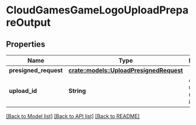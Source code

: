 # CloudGamesGameLogoUploadPrepareOutput

## Properties

Name | Type | Description | Notes
------------ | ------------- | ------------- | -------------
**presigned_request** | [**crate::models::UploadPresignedRequest**](UploadPresignedRequest.md) |  | 
**upload_id** | **String** | A universally unique identifier. | 

[[Back to Model list]](../README.md#documentation-for-models) [[Back to API list]](../README.md#documentation-for-api-endpoints) [[Back to README]](../README.md)


